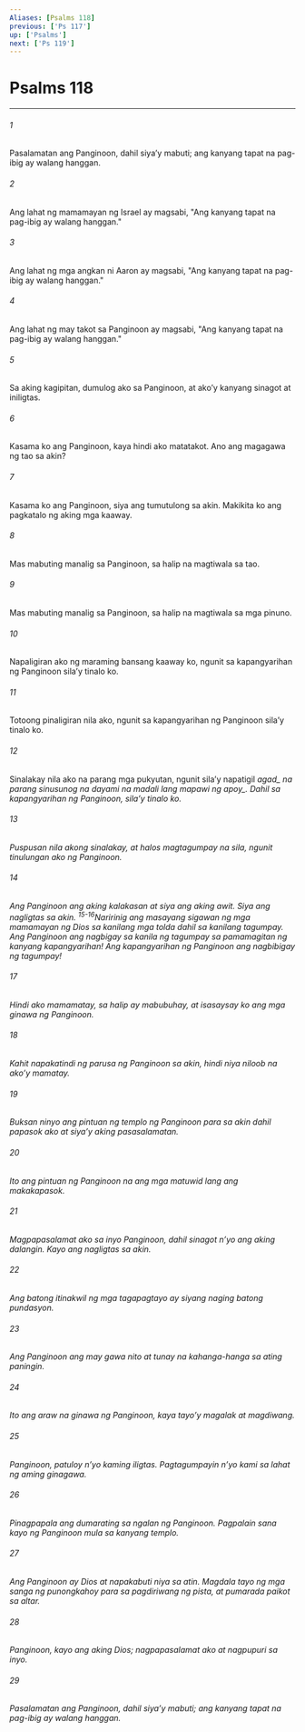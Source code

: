 ```yaml
---
Aliases: [Psalms 118]
previous: ['Ps 117']
up: ['Psalms']
next: ['Ps 119']
---
```

# Psalms 118

***






















###### 1 










Pasalamatan ang Panginoon, dahil siyaʼy mabuti; ang kanyang tapat na pag-ibig ay walang hanggan. 





















###### 2 










Ang lahat ng mamamayan ng Israel ay magsabi, "Ang kanyang tapat na pag-ibig ay walang hanggan." 





















###### 3 










Ang lahat ng mga angkan ni Aaron ay magsabi, "Ang kanyang tapat na pag-ibig ay walang hanggan." 





















###### 4 










Ang lahat ng may takot sa Panginoon ay magsabi, "Ang kanyang tapat na pag-ibig ay walang hanggan." 





















###### 5 










Sa aking kagipitan, dumulog ako sa Panginoon, at akoʼy kanyang sinagot at iniligtas. 





















###### 6 










Kasama ko ang Panginoon, kaya hindi ako matatakot. Ano ang magagawa ng tao sa akin? 





















###### 7 










Kasama ko ang Panginoon, siya ang tumutulong sa akin. Makikita ko ang pagkatalo ng aking mga kaaway. 





















###### 8 










Mas mabuting manalig sa Panginoon, sa halip na magtiwala sa tao. 





















###### 9 










Mas mabuting manalig sa Panginoon, sa halip na magtiwala sa mga pinuno. 





















###### 10 










Napaligiran ako ng maraming bansang kaaway ko, ngunit sa kapangyarihan ng Panginoon silaʼy tinalo ko. 





















###### 11 










Totoong pinaligiran nila ako, ngunit sa kapangyarihan ng Panginoon silaʼy tinalo ko. 





















###### 12 










Sinalakay nila ako na parang mga pukyutan, ngunit silaʼy napatigil <i class="trans-change">agad_ na parang sinusunog na dayami <i class="trans-change">na madali lang mapawi ng apoy_. Dahil sa kapangyarihan ng Panginoon, silaʼy tinalo ko. 





















###### 13 










Puspusan nila akong sinalakay, at halos magtagumpay na sila, ngunit tinulungan ako ng Panginoon. 





















###### 14 










Ang Panginoon ang aking kalakasan at siya ang aking awit. Siya ang nagligtas sa akin. <sup class="versenum">15-16</sup>Naririnig ang masayang sigawan ng mga mamamayan ng Dios sa kanilang mga tolda dahil sa kanilang tagumpay. Ang Panginoon ang nagbigay sa kanila ng tagumpay sa pamamagitan ng kanyang kapangyarihan! Ang kapangyarihan ng Panginoon ang nagbibigay ng tagumpay! 





















###### 17 










Hindi ako mamamatay, sa halip ay mabubuhay, at isasaysay ko ang mga ginawa ng Panginoon. 





















###### 18 










Kahit napakatindi ng parusa ng Panginoon sa akin, hindi niya niloob na akoʼy mamatay. 





















###### 19 










Buksan ninyo ang pintuan ng templo ng Panginoon para sa akin dahil papasok ako at siyaʼy aking pasasalamatan. 





















###### 20 










Ito ang pintuan ng Panginoon na ang mga matuwid lang ang makakapasok. 





















###### 21 










Magpapasalamat ako sa inyo Panginoon, dahil sinagot nʼyo ang aking dalangin. Kayo ang nagligtas sa akin. 





















###### 22 










Ang batong itinakwil ng mga tagapagtayo ay siyang naging batong pundasyon. 





















###### 23 










Ang Panginoon ang may gawa nito at tunay na kahanga-hanga sa ating paningin. 





















###### 24 










Ito ang araw na ginawa ng Panginoon, kaya tayoʼy magalak at magdiwang. 





















###### 25 










Panginoon, patuloy nʼyo kaming iligtas. Pagtagumpayin nʼyo kami sa lahat ng aming ginagawa. 





















###### 26 










Pinagpapala ang dumarating sa ngalan ng Panginoon. Pagpalain sana kayo ng Panginoon mula sa kanyang templo. 





















###### 27 










Ang Panginoon ay Dios at napakabuti niya sa atin. Magdala tayo ng mga sanga ng punongkahoy para sa pagdiriwang ng pista, at pumarada paikot sa altar. 





















###### 28 










Panginoon, kayo ang aking Dios; nagpapasalamat ako at nagpupuri sa inyo. 





















###### 29 










Pasalamatan ang Panginoon, dahil siyaʼy mabuti; ang kanyang tapat na pag-ibig ay walang hanggan.
